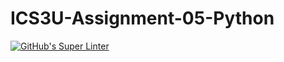 # ICS3U-Assignment-05-Python

[![GitHub's Super Linter](https://github.com/Samuel-Webster-178/ICS3U-Assignment-05-Python/workflows/GitHub's%20Super%20Linter/badge.svg)](https://github.com/Samuel-Webster-178/ICS3U-Assignment-05-Python/actions)
